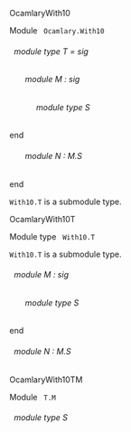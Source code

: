 OcamlaryWith10

 Module `` Ocamlary.With10`` 
<a id="module-type-T"></a>
###### &nbsp; module type T = sig

<a id="module-M"></a>
###### &nbsp; &nbsp; &nbsp; &nbsp;module M : sig

<a id="module-type-S"></a>
###### &nbsp; &nbsp; &nbsp; &nbsp;&nbsp; &nbsp; &nbsp;module type S


end



<a id="module-N"></a>
###### &nbsp; &nbsp; &nbsp; &nbsp;module N : M.S


end

`` With10.T
``  is a submodule type.



OcamlaryWith10T

 Module type `` With10.T`` 


`` With10.T
``  is a submodule type.

<a id="module-M"></a>
###### &nbsp; module M : sig

<a id="module-type-S"></a>
###### &nbsp; &nbsp; &nbsp; &nbsp;module type S


end



<a id="module-N"></a>
###### &nbsp; module N : M.S


OcamlaryWith10TM

 Module `` T.M`` 
<a id="module-type-S"></a>
###### &nbsp; module type S

